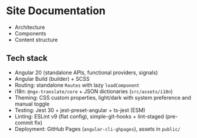 # Site Documentation

- Architecture
- Components
- Content structure

## Tech stack

- Angular 20 (standalone APIs, functional providers, signals)
- Angular Build (builder) + SCSS
- Routing: standalone `Routes` with lazy `loadComponent`
- i18n: `@ngx-translate/core` + JSON dictionaries (`src/assets/i18n`)
- Theming: CSS custom properties, light/dark with system preference and manual toggle
- Testing: Jest 30 + jest-preset-angular + ts-jest (ESM)
- Linting: ESLint v9 (flat config), simple-git-hooks + lint-staged (pre-commit fix)
- Deployment: GitHub Pages (`angular-cli-ghpages`), assets in `public/`
